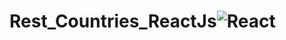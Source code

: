 # Rest_Countries_ReactJs![React](https://user-images.githubusercontent.com/61495341/143583511-1643e55e-9184-48c3-9d70-71da3cde9319.PNG)
